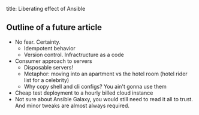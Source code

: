 title: Liberating effect of Ansible

## Outline of a future article

- No fear. Certainty.
    - Idempotent behavior
    - Version control. Infractructure as a code
- Consumer approach to servers
    - Disposable servers!
    - Metaphor: moving into an apartment vs the hotel room (hotel rider list for
      a celebrity)
    - Why copy shell and cli configs? You ain't gonna use them
- Cheap test deployment to a hourly billed cloud instance
- Not sure about Ansible Galaxy, you would still need to read it all to trust.
  And minor tweaks are almost always required.
